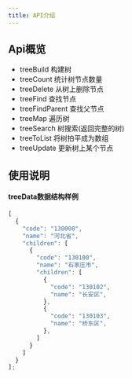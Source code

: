 ```yaml
---
title: API介绍
---
```


## Api概览

- treeBuild 构建树
- treeCount 统计树节点数量
- treeDelete 从树上删除节点
- treeFind 查找节点
- treeFindParent 查找父节点
- treeMap 遍历树
- treeSearch 树搜索(返回完整的树)
- treeToList 将树拍平成为数组
- treeUpdate 更新树上某个节点

## 使用说明

#### treeData数据结构样例
```javascript
[
  {
    "code": "130000",
    "name": "河北省",
    "children": [
      {
        "code": "130100",
        "name": "石家庄市",
        "children": [
          {
            "code": "130102",
            "name": "长安区",
          },
          {
            "code": "130103",
            "name": "桥东区",
          },
        ]
      }
    ]
  }
];
```